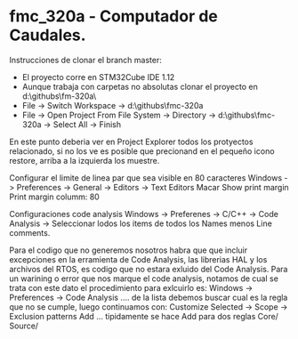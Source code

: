 # fmc_320a - Computador de Caudales.

Instrucciones de clonar el branch master:
- El proyecto corre en STM32Cube IDE 1.12
- Aunque trabaja con carpetas no absolutas clonar el proyecto en d:\githubs\fm-320a\
- File -> Switch Workspace -> d:\githubs\fmc-320a
- File -> Open Project From File System -> Directory -> d:\githubs\fmc-320a -> Select All -> Finish

En este punto deberia ver en Project Explorer todos los protyectos relacionado, si no los ve es posible que precionand en el pequeño icono restore, arriba a la izquierda los muestre.

Configurar el limite de linea par que sea visible en 80 caracteres
  Windows -> Preferences -> General -> Editors -> Text Editors
      Macar Show print margin
      Print margin columm: 80

Configuraciones code analysis
  Windows -> Preferenes -> C/C++ -> Code Analysis ->  Seleccionar lodos los items de todos los Names menos Line comments.
 
Para el codigo que no generemos nosotros habra que que incluir excepciones en la erramienta de Code Analysis, las librerias HAL y los archivos del RTOS, es codigo que no estara exluido del Code Analysis. Para un warining o error que nos marque el code analysis, notamos de cual se trata con este dato el procedimiento para exlcuirlo es:
  Windows -> Preferences -> Code Analysis .... de la lista debemos buscar cual es la regla que no se cumple, luego continuamos con:
  Customize Selected -> Scope -> Exclusion patterns Add ... tipidamente se hace Add para dos reglas
  Core/
  Source/
